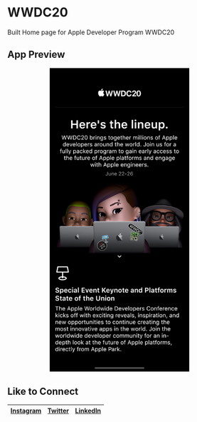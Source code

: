 # WWDC20

Built Home page for Apple Developer Program WWDC20
## App Preview
<p align="center">
<img src="images/WWDC20App.png" width="314">
</p>

## Like to Connect

[Instagram](https://www.instagram.com/irangareddy/) | [Twitter](https://twitter.com/irangareddy) | [LinkedIn](https://www.linkedin.com/feed/) |
------------ | ------------- | ---------------|
